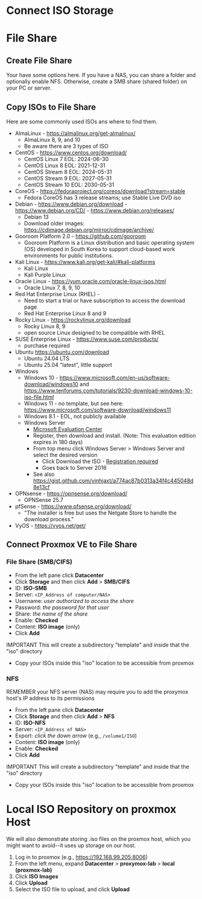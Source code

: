 # Connect ISO Storage

# File Share
## Create File Share
Your have some options here. If you have a NAS, you can share a folder and optionally enable NFS. Otherwise, create a SMB share (shared folder) on your PC or server.

## Copy ISOs to File Share
Here are some commonly used ISOs ans where to find them.
- AlmaLinux - https://almalinux.org/get-almalinux/
  - AlmaLinux 8, 9, and 10
  - Be aware there are 3 types of ISO
- CentOS - https://www.centos.org/download/
  - CentOS Linux 7 EOL: 2024-06-30
  - CentOS Linux 8 EOL: 2021-12-31
  - CentOS Stream 8 EOL: 2024-05-31
  - CentOS Stream 9 EOL: 2027-05-31
  - CentOS Stream 10 EOL: 2030-05-31
- CoreOS - https://fedoraproject.org/coreos/download?stream=stable
  - Fedora CoreOS has 3 release streams; use Stable Live DVD iso
- Debian - https://www.debian.org/download - https://www.debian.org/CD/ - https://www.debian.org/releases/
  - Debian 13
  - Download older images: https://cdimage.debian.org/mirror/cdimage/archive/
- Gooroom Platform 2.0 - https://github.com/gooroom
  - Gooroom Platform is a Linux distribution and basic operating system (OS) developed in South Korea to support cloud-based work environments for public institutions.
- Kali Linux - https://www.kali.org/get-kali/#kali-platforms
  - Kali Linux
  - Kali Purple Linux
- Oracle Linux - https://yum.oracle.com/oracle-linux-isos.html
  - Oracle Linux 7, 8, 9, 10
- Red Hat Enterprise Linux (RHEL) - 
  - Need to start a trial or have subscription to access the download page
  - Red Hat Enterprise Linux 8 and 9
- Rocky Linux - https://rockylinux.org/download
  - Rocky Linux 8, 9
  - open source Linux designed to be compatible with RHEL
- SUSE Enterprise Linux - https://www.suse.com/products/
  - purchase required
- Ubuntu https://ubuntu.com/download
  - Ubuntu 24.04 LTS
  - Ubuntu 25.04 "latest", little support
- Windows
  - Windows 10 - https://www.microsoft.com/en-us/software-download/windows10 and https://www.tenforums.com/tutorials/9230-download-windows-10-iso-file.html
  - Windows 11 - no template, but see here: https://www.microsoft.com/software-download/windows11
  - Windows 8.1 - EOL, not publicly available
  - Windows Server
    - [Microsoft Evaluation Center](https://www.microsoft.com/en-us/evalcenter/)
    -  Register, then download and install. (Note: This evaluation edition expires in 180 days) 
    - From top menu click Windows Server > Windows Server and select the desired version
      - Click Download the ISO - <ins>Registration required</ins>
      -  Goes back to Server 2016
    -  See also https://gist.github.com/vinhjaxt/a774ac87b0313a34f4c445048d8e13cf
- OPNsense - https://opnsense.org/download/
  - OPNSense 25.7
- pfSense - https://www.pfsense.org/download/
  - "The installer is free but uses the Netgate Store to handle the download process."
- VyOS - https://vyos.net/get/

## Connect Proxmox VE to File Share
### File Share (SMB/CIFS)
- From the left pane click **Datacenter**
- Click **Storage** and then click **Add** > **SMB/CIFS**
- ID: **ISO-SMB**
- Server: `<IP_Address of computer/NAS>`
- Username: *user authorized to access the share*
- Password: *the password for that user*
- Share: *the name of the share*
- Enable: **Checked**
- Content: **ISO image** (only)
- Click **Add**

IMPORTANT This will create a subdirectory "template" and inside that the "iso" directory
- Copy your ISOs inside this "iso" location to be accessible from proxmox

### NFS
REMEMBER your NFS server (NAS) may require you to add the proxymox host's IP address to its permissions
- From the left pane click **Datacenter**
- Click **Storage** and then click **Add** > **NFS**
- ID: **ISO-NFS**
- Server: `<IP_Address of NAS>`
- Export: *click the down arrow* (e.g., `/volume1/ISO`)
- Content: **ISO image** (only)
- Enable: **Checked**
- Click **Add**

IMPORTANT This will create a subdirectory "template" and inside that the "iso" directory
- Copy your ISOs inside this "iso" location to be accessible from proxmox

# Local ISO Repository on proxmox Host
We will also demonstrate storing .iso files on the proxmox host, which you might want to avoid--it uses up storage on our host.

1. Log in to proxmox (e.g., https://192.168.99.205:8006)
2. From the left menu, expand **Datacenter** > **proxymox-lab** > **local (proxmox-lab)**
3. Click **ISO Images**
4. Click **Upload**
5. Select the ISO file to upload, and click **Upload**
